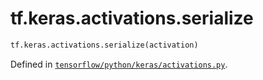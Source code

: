 <div itemscope itemtype="http://developers.google.com/ReferenceObject">
<meta itemprop="name" content="tf.keras.activations.serialize" />
<meta itemprop="path" content="Stable" />
</div>

# tf.keras.activations.serialize

``` python
tf.keras.activations.serialize(activation)
```



Defined in [`tensorflow/python/keras/activations.py`](https://www.tensorflow.org/code/tensorflow/python/keras/activations.py).

